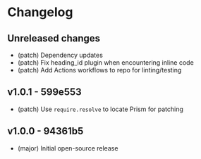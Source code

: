 # Changelog

## Unreleased changes

<!--
All changes being submitted through PRs should be added to this section.
Please add a new list item to the end of this section with a summary of the change.
Each list item should be prefixed with `(patch)` or `(minor)` or `(major)`.

See `PUBLISH.md` for instructions on how to publish a new version.
-->

- (patch) Dependency updates
- (patch) Fix heading_id plugin when encountering inline code
- (patch) Add Actions workflows to repo for linting/testing


## v1.0.1 - 599e553

- (patch) Use `require.resolve` to locate Prism for patching


## v1.0.0 - 94361b5

- (major) Initial open-source release
